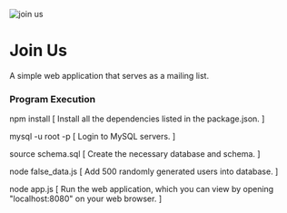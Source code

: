 ![join us](https://i.imgur.com/5DHqgPZ.png)

# Join Us
A simple web application that serves as a mailing list.



### Program Execution
npm install [ Install all the dependencies listed in the package.json. ]

mysql -u root -p [ Login to MySQL servers. ]

source schema.sql [ Create the necessary database and schema. ]

node false_data.js [ Add 500 randomly generated users into database. ]

node app.js [ Run the web application, which you can view by opening "localhost:8080" on your web browser. ]
